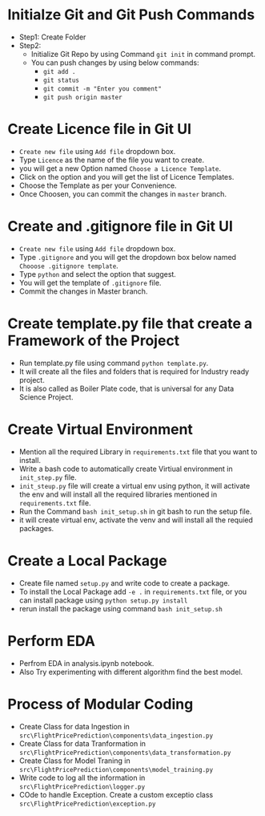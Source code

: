 # Initialze Git and Git Push Commands

* Step1: Create Folder  
* Step2:  
    * Initialize Git Repo by using Command `git init` in command prompt.
    * You can push changes by using below commands:
        * `git add .`
        * `git status` 
        * `git commit -m "Enter you comment"`
        * `git push origin master`

# Create Licence file in Git UI
* `Create new file` using  `Add file` dropdown box.
* Type `Licence` as the name of the file you want to create.
* you will get a new Option named `Choose a Licence Template`.
* Click on the option and you will get the list of Licence Templates.
* Choose the Template as per your Convenience.
* Once Choosen, you can commit the changes in `master` branch.

# Create  and .gitignore file in Git UI
* `Create new file` using  `Add file` dropdown box.
* Type `.gitignore` and you will get the dropdown box below named  `Chooose .gitignore template`.
* Type `python` and select the option that suggest.
* You will get the template of `.gitignore` file.
* Commit the changes in Master branch.

# Create template.py file that create a Framework of the Project
* Run template.py file using command `python template.py`.
* It will create all the files and folders that is required for Industry ready project.
* It is also called as Boiler Plate code, that is universal for any Data Science Project.

# Create Virtual Environment
* Mention all the required Library in `requirements.txt` file that you want to install.
* Write a bash code to automatically create Virtiual environment in `init_step.py` file.
* `init_steup.py` file will create a virtual env using python, it will activate the env and will install all the required libraries mentioned in `requirements.txt` file.
* Run the Command `bash init_setup.sh` in git bash to run the setup file.
* it will create virtual env, activate the venv and will install all the requied packages.

# Create a Local Package
* Create file named `setup.py` and write code to create a package.
* To install the Local Package add `-e .` in `requirements.txt` file, or you can install package using `python setup.py install`
* rerun install the package using command `bash init_setup.sh`

# Perform EDA
* Perfrom EDA in analysis.ipynb notebook.
* Also Try experimenting with different algorithm find the best model.

# Process of Modular Coding
* Create Class for data Ingestion in `src\FlightPricePrediction\components\data_ingestion.py`
* Create Class for data Tranformation in `src\FlightPricePrediction\components\data_transformation.py`
* Create Class for Model Traning in `src\FlightPricePrediction\components\model_training.py`
* Write code to log all the information in `src\FlightPricePrediction\logger.py`
* COde to handle Exception. Create a custom exceptio class `src\FlightPricePrediction\exception.py`
